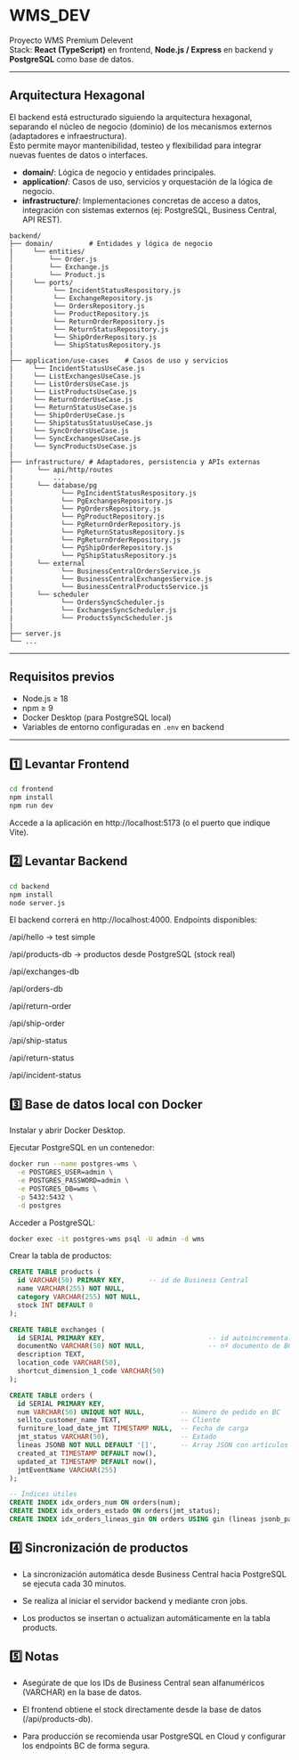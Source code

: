 # WMS_DEV

Proyecto WMS Premium Delevent  
Stack: **React (TypeScript)** en frontend, **Node.js / Express** en backend y **PostgreSQL** como base de datos.

---

## Arquitectura Hexagonal

El backend está estructurado siguiendo la arquitectura hexagonal, separando el núcleo de negocio (dominio) de los mecanismos externos (adaptadores e infraestructura).  
Esto permite mayor mantenibilidad, testeo y flexibilidad para integrar nuevas fuentes de datos o interfaces.

- **domain/**: Lógica de negocio y entidades principales.
- **application/**: Casos de uso, servicios y orquestación de la lógica de negocio.
- **infrastructure/**: Implementaciones concretas de acceso a datos, integración con sistemas externos (ej: PostgreSQL, Business Central, API REST).

```
backend/
├── domain/         # Entidades y lógica de negocio
|     └── entities/
│         └── Order.js   
|         └── Exchange.js
|         └── Product.js    
|     └── ports/
│          └── IncidentStatusRespository.js 
|          └── ExchangeRepository.js 
|          └── OrdersRepository.js 
|          └── ProductRepository.js 
|          └── ReturnOrderRepository.js 
|          └── ReturnStatusRepository.js
|          └── ShipOrderRepository.js
|          └── ShipStatusRepository.js
|
├── application/use-cases    # Casos de uso y servicios
|     └── IncidentStatusUseCase.js
|     └── ListExchangesUseCase.js
|     └── ListOrdersUseCase.js
|     └── ListProductsUseCase.js
|     └── ReturnOrderUseCase.js
|     └── ReturnStatusUseCase.js
|     └── ShipOrderUseCase.js
|     └── ShipStatusStatusUseCase.js
|     └── SyncOrdersUseCase.js
|     └── SyncExchangesUseCase.js
|     └── SyncProductsUseCase.js
|
├── infrastructure/ # Adaptadores, persistencia y APIs externas
|      └── api/http/routes
|          ...
|      └── database/pg
|            └── PgIncidentStatusRespository.js
|            └── PgExchangesRepository.js
|            └── PgOrdersRepository.js
|            └── PgProductRepository.js
|            └── PgReturnOrderRepository.js
|            └── PgReturnStatusRepository.js
|            └── PgReturnOrderRepository.js
|            └── PgShipOrderRepository.js
|            └── PgShipStatusRepository.js
|      └── external
|            └── BusinessCentralOrdersService.js
|            └── BusinessCentralExchangesService.js
|            └── BusinessCentralProductsService.js
|      └── scheduler
|            └── OrdersSyncScheduler.js
|            └── ExchangesSyncScheduler.js
|            └── ProductsSyncScheduler.js
|
├── server.js       
└── ...
```

---

## Requisitos previos

- Node.js ≥ 18
- npm ≥ 9
- Docker Desktop (para PostgreSQL local)
- Variables de entorno configuradas en `.env` en backend

---

## 1️⃣ Levantar Frontend

```bash
cd frontend
npm install
npm run dev
```
Accede a la aplicación en http://localhost:5173 (o el puerto que indique Vite).

## 2️⃣ Levantar Backend

```bash
cd backend
npm install
node server.js
```

El backend correrá en http://localhost:4000.
Endpoints disponibles:

/api/hello → test simple

/api/products-db → productos desde PostgreSQL (stock real)

/api/exchanges-db

/api/orders-db

/api/return-order

/api/ship-order

/api/ship-status

/api/return-status

/api/incident-status

## 3️⃣ Base de datos local con Docker

Instalar y abrir Docker Desktop.

Ejecutar PostgreSQL en un contenedor:

```bash
docker run --name postgres-wms \
  -e POSTGRES_USER=admin \
  -e POSTGRES_PASSWORD=admin \
  -e POSTGRES_DB=wms \
  -p 5432:5432 \
  -d postgres
```

Acceder a PostgreSQL:

```bash
docker exec -it postgres-wms psql -U admin -d wms
```

Crear la tabla de productos:

```sql
CREATE TABLE products (
  id VARCHAR(50) PRIMARY KEY,      -- id de Business Central
  name VARCHAR(255) NOT NULL,
  category VARCHAR(255) NOT NULL,
  stock INT DEFAULT 0
);

CREATE TABLE exchanges (
  id SERIAL PRIMARY KEY,                          -- id autoincremental local
  documentNo VARCHAR(50) NOT NULL,                -- nº documento de BC      
  description TEXT,
  location_code VARCHAR(50),
  shortcut_dimension_1_code VARCHAR(50)
);

CREATE TABLE orders (
  id SERIAL PRIMARY KEY,
  num VARCHAR(50) UNIQUE NOT NULL,         -- Número de pedido en BC
  sellto_customer_name TEXT,               -- Cliente
  furniture_load_date_jmt TIMESTAMP NULL,  -- Fecha de carga
  jmt_status VARCHAR(50),                  -- Estado
  lineas JSONB NOT NULL DEFAULT '[]',      -- Array JSON con artículos
  created_at TIMESTAMP DEFAULT now(),
  updated_at TIMESTAMP DEFAULT now(),
  jmtEventName VARCHAR(255)
);

-- Índices útiles
CREATE INDEX idx_orders_num ON orders(num);
CREATE INDEX idx_orders_estado ON orders(jmt_status);
CREATE INDEX idx_orders_lineas_gin ON orders USING gin (lineas jsonb_path_ops);
```

## 4️⃣ Sincronización de productos

- La sincronización automática desde Business Central hacia PostgreSQL se ejecuta cada 30 minutos.

- Se realiza al iniciar el servidor backend y mediante cron jobs.

- Los productos se insertan o actualizan automáticamente en la tabla products.

## 5️⃣ Notas

- Asegúrate de que los IDs de Business Central sean alfanuméricos (VARCHAR) en la base de datos.

- El frontend obtiene el stock directamente desde la base de datos (/api/products-db).

- Para producción se recomienda usar PostgreSQL en Cloud y configurar los endpoints BC de forma segura.